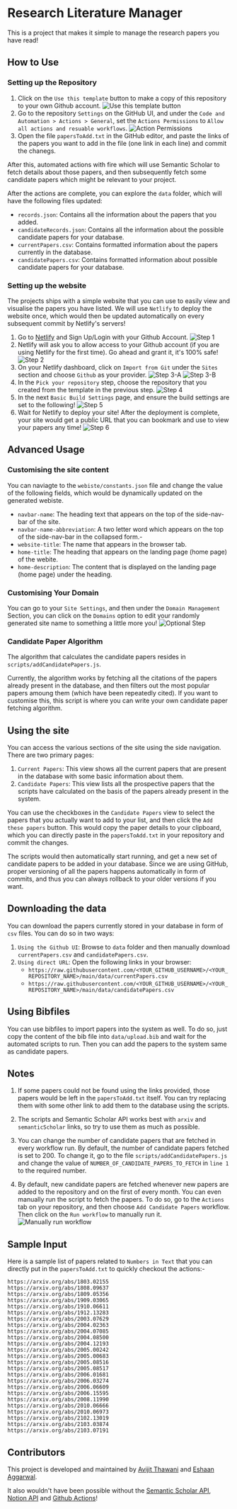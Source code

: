 # Research Literature Manager

This is a project that makes it simple to manage the research papers you have read!

## How to Use

### Setting up the Repository

1. Click on the `Use this template` button to make a copy of this repository to your own Github account.
   ![Use this template button](assets/1.jpg)
2. Go to the repository `Settings` on the GitHub UI, and under the `Code and Automation > Actions > General`, set the `Actions Permissions` to `Allow all actions and resuable workflows`.
   ![Action Permissions](assets/ActionPermissions.png)
3. Open the file `papersToAdd.txt` in the GitHub editor, and paste the links of the papers you want to add in the file (one link in each line) and commit the chanegs.

After this, automated actions with fire which will use Semantic Scholar to fetch details about those papers, and then subsequently fetch some candidate papers which might be relevant to your project.

After the actions are complete, you can explore the `data` folder, which will have the following files updated:

- `records.json`: Contains all the information about the papers that you added.
- `candidateRecords.json`: Contains all the information about the possible candidate papers for your database.
- `currentPapers.csv`: Contains formatted information about the papers currently in the database.
- `candidatePapers.csv`: Contains formatted information about possible candidate papers for your database.

### Setting up the website

The projects ships with a simple website that you can use to easily view and visualise the papers you have listed. We will use `Netlify` to deploy the website once, which would then be updated automatically on every subsequent commit by Netlify's servers!

1. Go to [Netlify](https://www.netlify.com/) and Sign Up/Login with your Github Account.
   ![Step 1](assets/website/1.jpg)
2. Netlify will ask you to allow access to your Github account (if you are using Netlify for the first time). Go ahead and grant it, it's 100% safe!
   ![Step 2](assets/website/2.jpg)
3. On your Netlify dashboard, click on `Import from Git` under the `Sites` section and choose `Github` as your provider.
   ![Step 3-A](assets/website/3.jpg)
   ![Step 3-B](assets/website/4.jpg)
4. In the `Pick your repository` step, choose the repository that you created from the template in the previous step.
   ![Step 4](assets/website/5.jpg)
5. In the next `Basic Build Settings` page, and ensure the build settings are set to the following!
   ![Step 5](assets/website/6.jpg)
6. Wait for Netlify to deploy your site! After the deployment is complete, your site would get a public URL that you can bookmark and use to view your papers any time!
   ![Step 6](assets/website/7.jpg)

## Advanced Usage

### Customising the site content

You can naviagte to the `webiste/constants.json` file and change the value of the following fields, which would be dynamically updated on the generated webiste.

- `navbar-name`: The heading text that appears on the top of the side-nav-bar of the site.
- `navbar-name-abbreviation`: A two letter word which appears on the top of the side-nav-bar in the collapsed form.-
- `website-title`: The name that appears in the browser tab.
- `home-title`: The heading that appears on the landing page (home page) of the webite.
- `home-description`: The content that is displayed on the landing page (home page) under the heading.

### Customising Your Domain

You can go to your `Site Settings`, and then under the `Domain Management` Section, you can click on the `Domains` option to edit your randomly generated site name to something a little more you!
![Optional Step](assets/website/8.jpg)

### Candidate Paper Algorithm

The algorithm that calculates the candidate papers resides in `scripts/addCandidatePapers.js`.

Currently, the algorithm works by fetching all the citations of the papers already present in the database, and then filters out the most popular papers amoung them (which have been repeatedly cited). If you want to customise this, this script is where you can write your own candidate paper fetching algorithm.

## Using the site

You can access the various sections of the site using the side navigation.
There are two primary pages:

1. `Current Papers`: This view shows all the current papers that are present in the database with some basic information about them.
2. `Candidate Papers`: This view lists all the prospective papers that the scripts have calculated on the basis of the papers already present in the system.

You can use the checkboxes in the `Candidate Papers` view to select the papers that you actually want to add to your list, and then click the `Add these papers` button. This would copy the paper details to your clipboard, which you can directly paste in the `papersToAdd.txt` in your repository and commit the changes.

The scripts would then automatically start running, and get a new set of candidate papers to be added in your database.
Since we are using GitHub, proper versioning of all the papers happens automatically in form of commits, and thus you can always rollback to your older versions if you want.

## Downloading the data

You can download the papers currently stored in your database in form of `csv` files.
You can do so in two ways:

1. `Using the Github UI`: Browse to `data` folder and then manually download `currentPapers.csv` and `candidatePapers.csv`.
2. `Using direct URL`: Open the following links in your browser:
   - `https://raw.githubusercontent.com/<YOUR_GITHUB_USERNAME>/<YOUR_REPOSITORY_NAME>/main/data/currentPapers.csv`
   - `https://raw.githubusercontent.com/<YOUR_GITHUB_USERNAME>/<YOUR_REPOSITORY_NAME>/main/data/candidatePapers.csv`

## Using Bibfiles

You can use bibfiles to import papers into the system as well. To do so, just copy the content of the bib file into `data/upload.bib` and wait for the automated scripts to run. Then you can add the papers to the system same as candidate papers.

## Notes

1. If some papers could not be found using the links provided, those papers would be left in the `papersToAdd.txt` itself. You can try replacing them with some other link to add them to the database using the scripts.

2. The scripts and Semantic Scholar API works best with `arxiv` and `semanticScholar` links, so try to use them as much as possible.

3. You can change the number of candidate papers that are fetched in every workflow run. By default, the number of candidate papers fetched is set to 200. To change it, go to the file `scripts/addCandidatePapers.js` and change the value of `NUMBER_OF_CANDIDATE_PAPERS_TO_FETCH` in `line 1` to the required number.

4. By default, new candidate papers are fetched whenever new papers are added to the repository and on the first of every month. You can even manually run the script to fetch the papers. To do so, go to the `Actions` tab on your repository, and then choose `Add Candidate Papers` workflow. Then click on the `Run workflow` to manually run it.
   ![Manually run workflow](assets/manual_trigger.jpg)

## Sample Input

Here is a sample list of papers related to `Numbers in Text` that you can directly put in the `papersToAdd.txt` to quickly checkout the actions:-

```
https://arxiv.org/abs/1803.02155
https://arxiv.org/abs/1808.09637
https://arxiv.org/abs/1809.05356
https://arxiv.org/abs/1909.03065
https://arxiv.org/abs/1910.06611
https://arxiv.org/abs/1912.13283
https://arxiv.org/abs/2003.07629
https://arxiv.org/abs/2004.02363
https://arxiv.org/abs/2004.07085
https://arxiv.org/abs/2004.08500
https://arxiv.org/abs/2004.12193
https://arxiv.org/abs/2005.00242
https://arxiv.org/abs/2005.00683
https://arxiv.org/abs/2005.08516
https://arxiv.org/abs/2005.08517
https://arxiv.org/abs/2006.01681
https://arxiv.org/abs/2006.03274
https://arxiv.org/abs/2006.06609
https://arxiv.org/abs/2006.15595
https://arxiv.org/abs/2008.11990
https://arxiv.org/abs/2010.06666
https://arxiv.org/abs/2010.06973
https://arxiv.org/abs/2102.13019
https://arxiv.org/abs/2103.03874
https://arxiv.org/abs/2103.07191
```

## Contributors

This project is developed and maintained by [Avijit Thawani](https://avi-jit.github.io/) and [Eshaan Aggarwal](https://www.github.com/EshaanAgg).

It also wouldn't have been possible without the [Semantic Scholar API](https://www.semanticscholar.org/product/api), [Notion API](https://notionapi.readme.io/) and [Github Actions](https://github.com/features/actions)!
